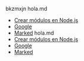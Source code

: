bkzmxjn
hola.md
- [Crear módulos en Node.js](https://docs.npmjs.com/getting-started/publishing-npm-packages)
- [Google](https://www.google.com)
- [Marked](https://github.com/markedjs/marked/blob/master/docs/USING_PRO.md)
hola.md
- [Crear módulos en Node.js](https://docs.npmjs.com/getting-started/publishing-npm-packages)
- [Google](https://www.google.com)
- [Marked](https://github.com/markedjs/marked/blob/master/docs/USING_PRO.md)
